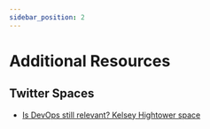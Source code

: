 ```yaml
---
sidebar_position: 2
---
```


# Additional Resources

## Twitter Spaces

- [Is DevOps still relevant? Kelsey Hightower space](https://twitter.com/i/spaces/1dRKZlMPbWaJB)

